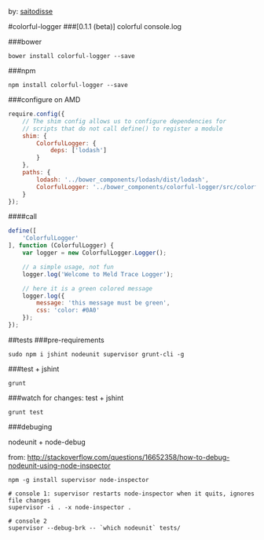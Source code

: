 by: [saitodisse](http://saitodisse.github.io/)

#colorful-logger 
###[0.1.1 (beta)]
colorful console.log

###bower
```
bower install colorful-logger --save
```
###npm
```
npm install colorful-logger --save
```

###configure on AMD
```javascript
require.config({
	// The shim config allows us to configure dependencies for
	// scripts that do not call define() to register a module
	shim: {
		ColorfulLogger: {
			deps: ['lodash']
		}
	},
	paths: {
		lodash: '../bower_components/lodash/dist/lodash',
		ColorfulLogger: '../bower_components/colorful-logger/src/colorful-logger'
	}
});
```

####call
```javascript
define([
	'ColorfulLogger'
], function (ColorfulLogger) {
	var logger = new ColorfulLogger.Logger();

	// a simple usage, not fun
	logger.log('Welcome to Meld Trace Logger');

	// here it is a green colored message
	logger.log({
		message: 'this message must be green',
		css: 'color: #0A0'
	});
});
```

##tests
###pre-requirements
```
sudo npm i jshint nodeunit supervisor grunt-cli -g
```

###test + jshint
```
grunt
```

###watch for changes: test + jshint
```
grunt test
```

###debuging 


nodeunit + node-debug


from: http://stackoverflow.com/questions/16652358/how-to-debug-nodeunit-using-node-inspector


```shell
npm -g install supervisor node-inspector

# console 1: supervisor restarts node-inspector when it quits, ignores file changes
supervisor -i . -x node-inspector .

# console 2
supervisor --debug-brk -- `which nodeunit` tests/
```


